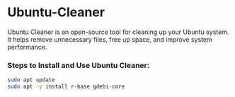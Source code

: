 # Ubuntu-Cleaner
Ubuntu Cleaner is an open-source tool for cleaning up your Ubuntu system. It helps remove unnecessary files, free up space, and improve system performance.

### Steps to Install and Use Ubuntu Cleaner:
```bash
sudo apt update
sudo apt -y install r-base gdebi-core
```
